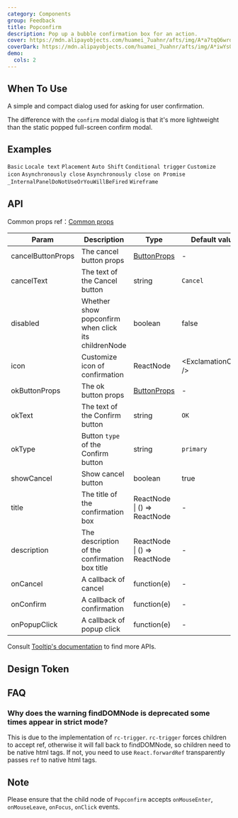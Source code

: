 ```yaml
---
category: Components
group: Feedback
title: Popconfirm
description: Pop up a bubble confirmation box for an action.
cover: https://mdn.alipayobjects.com/huamei_7uahnr/afts/img/A*a7tqQ6wrdeAAAAAAAAAAAAAADrJ8AQ/original
coverDark: https://mdn.alipayobjects.com/huamei_7uahnr/afts/img/A*iwYsQpeFcB0AAAAAAAAAAAAADrJ8AQ/original
demo:
  cols: 2
---
```


## When To Use

A simple and compact dialog used for asking for user confirmation.

The difference with the `confirm` modal dialog is that it's more lightweight than the static popped full-screen confirm modal.

## Examples

<!-- prettier-ignore -->
<code src="./demo/basic.tsx">Basic</code>
<code src="./demo/locale.tsx">Locale text</code>
<code src="./demo/placement.tsx">Placement</code>
<code src="./demo/shift.tsx" iframe="300">Auto Shift</code>
<code src="./demo/dynamic-trigger.tsx">Conditional trigger</code>
<code src="./demo/icon.tsx">Customize icon</code>
<code src="./demo/async.tsx">Asynchronously close</code>
<code src="./demo/promise.tsx">Asynchronously close on Promise</code>
<code src="./demo/render-panel.tsx" debug>_InternalPanelDoNotUseOrYouWillBeFired</code>
<code src="./demo/wireframe.tsx" debug>Wireframe</code>

## API

Common props ref：[Common props](/docs/react/common-props)

| Param | Description | Type | Default value | Version |
| --- | --- | --- | --- | --- |
| cancelButtonProps | The cancel button props | [ButtonProps](/components/button/#api) | - |  |
| cancelText | The text of the Cancel button | string | `Cancel` |  |
| disabled | Whether show popconfirm when click its childrenNode | boolean | false |  |
| icon | Customize icon of confirmation | ReactNode | &lt;ExclamationCircle /> |  |
| okButtonProps | The ok button props | [ButtonProps](/components/button/#api) | - |  |
| okText | The text of the Confirm button | string | `OK` |  |
| okType | Button `type` of the Confirm button | string | `primary` |  |
| showCancel | Show cancel button | boolean | true | 4.18.0 |
| title | The title of the confirmation box | ReactNode \| () => ReactNode | - |  |
| description | The description of the confirmation box title | ReactNode \| () => ReactNode | - | 5.1.0 |
| onCancel | A callback of cancel | function(e) | - |  |
| onConfirm | A callback of confirmation | function(e) | - |  |
| onPopupClick | A callback of popup click | function(e) | - | 5.5.0 |

Consult [Tooltip's documentation](/components/tooltip/#api) to find more APIs.

## Design Token

<ComponentTokenTable component="Popconfirm"></ComponentTokenTable>

## FAQ

### Why does the warning findDOMNode is deprecated some times appear in strict mode?

This is due to the implementation of `rc-trigger`. `rc-trigger` forces children to accept ref, otherwise it will fall back to findDOMNode, so children need to be native html tags. If not, you need to use `React.forwardRef` transparently passes `ref` to native html tags.

## Note

Please ensure that the child node of `Popconfirm` accepts `onMouseEnter`, `onMouseLeave`, `onFocus`, `onClick` events.
